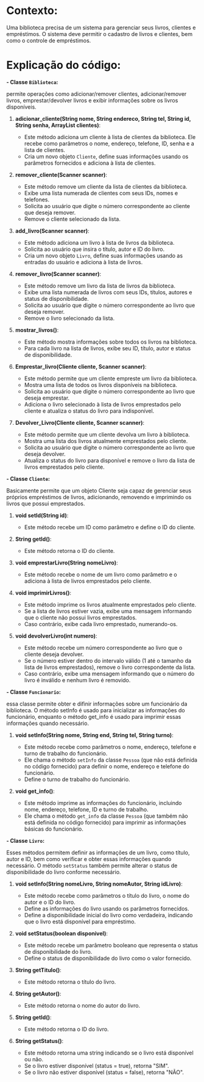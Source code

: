 # Contexto:

Uma biblioteca precisa de um sistema para gerenciar seus livros, clientes e empréstimos. O sistema deve permitir o cadastro de livros e clientes, bem como o controle de empréstimos.

# Explicação do código:

**- Classe `Biblioteca`:**

permite operações como adicionar/remover clientes, adicionar/remover livros, emprestar/devolver livros e exibir informações sobre os livros disponíveis.


1. **adicionar_cliente(String nome, String endereco, String tel, String id, String senha, ArrayList<Pessoa> clientes)**:
   - Este método adiciona um cliente à lista de clientes da biblioteca. Ele recebe como parâmetros o nome, endereço, telefone, ID, senha e a lista de clientes.
   - Cria um novo objeto `Cliente`, define suas informações usando os parâmetros fornecidos e adiciona à lista de clientes.

2. **remover_cliente(Scanner scanner)**:
   - Este método remove um cliente da lista de clientes da biblioteca.
   - Exibe uma lista numerada de clientes com seus IDs, nomes e telefones.
   - Solicita ao usuário que digite o número correspondente ao cliente que deseja remover.
   - Remove o cliente selecionado da lista.

3. **add_livro(Scanner scanner)**:
   - Este método adiciona um livro à lista de livros da biblioteca.
   - Solicita ao usuário que insira o título, autor e ID do livro.
   - Cria um novo objeto `Livro`, define suas informações usando as entradas do usuário e adiciona à lista de livros.

4. **remover_livro(Scanner scanner)**:
   - Este método remove um livro da lista de livros da biblioteca.
   - Exibe uma lista numerada de livros com seus IDs, títulos, autores e status de disponibilidade.
   - Solicita ao usuário que digite o número correspondente ao livro que deseja remover.
   - Remove o livro selecionado da lista.

5. **mostrar_livros()**:
   - Este método mostra informações sobre todos os livros na biblioteca.
   - Para cada livro na lista de livros, exibe seu ID, título, autor e status de disponibilidade.

6. **Emprestar_livro(Cliente cliente, Scanner scanner)**:
   - Este método permite que um cliente empreste um livro da biblioteca.
   - Mostra uma lista de todos os livros disponíveis na biblioteca.
   - Solicita ao usuário que digite o número correspondente ao livro que deseja emprestar.
   - Adiciona o livro selecionado à lista de livros emprestados pelo cliente e atualiza o status do livro para indisponível.

7. **Devolver_Livro(Cliente cliente, Scanner scanner)**:
   - Este método permite que um cliente devolva um livro à biblioteca.
   - Mostra uma lista dos livros atualmente emprestados pelo cliente.
   - Solicita ao usuário que digite o número correspondente ao livro que deseja devolver.
   - Atualiza o status do livro para disponível e remove o livro da lista de livros emprestados pelo cliente.


**- Classe `Cliente`:**

Basicamente permite que um objeto Cliente seja capaz de gerenciar seus próprios empréstimos de livros, adicionando, removendo e imprimindo os livros que possui emprestados.


1. **void setId(String id)**:
   - Este método recebe um ID como parâmetro e define o ID do cliente.

2. **String getId()**:
   - Este método retorna o ID do cliente.

3. **void emprestarLivro(String nomeLivro)**:
   - Este método recebe o nome de um livro como parâmetro e o adiciona à lista de livros emprestados pelo cliente.

4. **void imprimirLivros()**:
   - Este método imprime os livros atualmente emprestados pelo cliente.
   - Se a lista de livros estiver vazia, exibe uma mensagem informando que o cliente não possui livros emprestados.
   - Caso contrário, exibe cada livro emprestado, numerando-os.

5. **void devolverLivro(int numero)**:
   - Este método recebe um número correspondente ao livro que o cliente deseja devolver.
   - Se o número estiver dentro do intervalo válido (1 até o tamanho da lista de livros emprestados), remove o livro correspondente da lista.
   - Caso contrário, exibe uma mensagem informando que o número do livro é inválido e nenhum livro é removido.
  

 **- Classe `Funcionario`:**

essa classe permite obter e difinir informações sobre um funcionário da biblioteca. O método setInfo é usado para inicializar as informações do funcionário, enquanto o método get_info é usado para imprimir essas informações quando necessário.

1. **void setInfo(String nome, String end, String tel, String turno)**:
   - Este método recebe como parâmetros o nome, endereço, telefone e turno de trabalho do funcionário.
   - Ele chama o método `setInfo` da classe `Pessoa` (que não está definida no código fornecido) para definir o nome, endereço e telefone do funcionário.
   - Define o turno de trabalho do funcionário.

2. **void get_info()**:
   - Este método imprime as informações do funcionário, incluindo nome, endereço, telefone, ID e turno de trabalho.
   - Ele chama o método `get_info` da classe `Pessoa` (que também não está definida no código fornecido) para imprimir as informações básicas do funcionário.
  
**- Classe `Livro`:**

Esses métodos permitem definir as informações de um livro, como título, autor e ID, bem como verificar e obter essas informações quando necessário. O método `setStatus` também permite alterar o status de disponibilidade do livro conforme necessário.


1. **void setInfo(String nomeLivro, String nomeAutor, String idLivro)**:
   - Este método recebe como parâmetros o título do livro, o nome do autor e o ID do livro.
   - Define as informações do livro usando os parâmetros fornecidos.
   - Define a disponibilidade inicial do livro como verdadeira, indicando que o livro está disponível para empréstimo.

2. **void setStatus(boolean disponivel)**:
   - Este método recebe um parâmetro booleano que representa o status de disponibilidade do livro.
   - Define o status de disponibilidade do livro como o valor fornecido.

3. **String getTitulo()**:
   - Este método retorna o título do livro.

4. **String getAutor()**:
   - Este método retorna o nome do autor do livro.

5. **String getId()**:
   - Este método retorna o ID do livro.

6. **String getStatus()**:
   - Este método retorna uma string indicando se o livro está disponível ou não.
   - Se o livro estiver disponível (status = true), retorna "SIM".
   - Se o livro não estiver disponível (status = false), retorna "NÃO".







